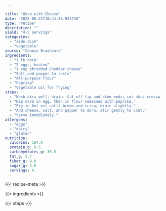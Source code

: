 ```yaml
---

title: "Okra with Cheese"
date: "2025-08-21T10:44:26.943710"
type: "recipe"
description: ""
yield: "4-5 servings"
categories:
  - "side dish"
  - "vegetable"
source: "Connie Brashears"
ingredients:
  - "1 lb okra"
  - "2 eggs, beaten"
  - "1 cup shredded Cheddar cheese"
  - "Salt and pepper to taste"
  - "All-purpose flour"
  - "Paprika"
  - "Vegetable oil for frying"
steps:
  - "Wash okra well; drain. Cut off tip and stem ends; cut okra crosswise into 1/2 inch slices."
  - "Dip okra in egg, then in flour seasoned with paprika."
  - "Fry in hot oil until brown and crisp; drain slightly."
  - "Add cheese, salt, and pepper to okra; stir gently to coat."
  - "Serve immediately."
allergens:
  - "eggs"
  - "dairy"
  - "gluten"
nutrition:
  calories: 184.0
  protein_g: 9.6
  carbohydrates_g: 36.5
  fat_g: 3.7
  fiber_g: 9.8
  sugar_g: 3.0
  servings: 4
---
```


{{< recipe-meta >}}

{{< ingredients >}}

{{< steps >}}
